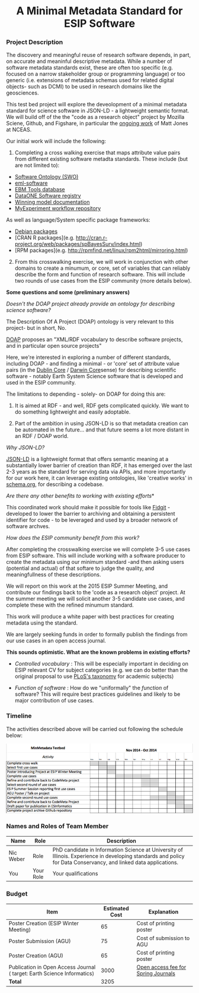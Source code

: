 
<center><h1>A Minimal Metadata Standard for ESIP Software</h1></center>

### Project Description 

The discovery and meaningful reuse of research software depends, in part, on accurate and meaninful descriptive metadata. While a number of software metadata standards exist, these are often too specific (e.g. focused on a narrow stakeholder group or programming language) or too generic (i.e. extensions of metadata schemas used for related digital objects- such as DCMI) to be used in research domains like the geosciences.

This test bed project will explore the deveolopment of a minimal metadata standard for science software in JSON-LD - a lightweight semantic format. We will build off of the the "code as a research object" project by Mozilla Sciene, Github, and Figshare, in particular the [ongoing work](https://github.com/mbjones/codemeta) of Matt Jones at NCEAS. 

Our initial work will include the following:

1. Completing a cross walking exercise that maps attribute value pairs from different existing software metadta standards. These include (but are not limited to):
 
- [Software Ontology (SWO)](http://www.jbiomedsem.com/content/5/1/25)
- [eml-software](http://knb.ecoinformatics.org/sofwtare/eml)
- [EBM Tools database](http://www.ebmtools.org/)
- [DataONE Software registry](https://www.dataone.org/software-tools)
- [Winning model documentation](https://www.kaggle.com/wiki/WinningModelDocumentationTemplate)
- [MyExperiment workflow repository](http://www.myexperiment.org/)


As well as language/System specific package frameworks:

- [Debian packages](http://www.fossology.org/projects/fossology/wiki/Debian_metadata)
- [CRAN R packages](e.g. http://cran.r-project.org/web/packages/spBayesSurv/index.html)
- [RPM packages](e.g. http://rpmfind.net/linux/rpm2html/mirroring.html)

2. From this crosswalking exercise, we will work in conjunction with other domains to create a minumum, or core, set of variables that can reliably describe the form and function of research software. This will include two rounds of use cases from the ESIP community (more details below). 

**Some questions and some (preliminary answers)** 

*Doesn't the DOAP project already provide an ontology for describing science software?*

The Description Of A Project (DOAP) ontology is very relevant to this project- but in short, No. 

[DOAP](https://github.com/edumbill/doap) proposes an "XML/RDF vocabulary to describe software projects, and in particular open source projects" 

Here, we're interested in exploring a number of different standards, including DOAP - and finding a minimal - or 'core' set of attribute value pairs (in the [Dublin Core](http://dublincore.org/documents/dces/) / [Darwin Core](http://rs.tdwg.org/dwc/)sense) for describing scientific software - notably Earth System Science software that is developed and used in the ESIP community. 

The limitations to depending - solely- on DOAP for doing this are: 

1. It is aimed at RDF - and well, RDF gets complicated quickly. We want to do something lightweight and easily adoptable. 

2. Part of the ambition in using JSON-LD is so that metadata creation can be automated in the future... and that future seems a lot more distant in an RDF / DOAP world.  

*Why JSON-LD?*

[JSON-LD](http://json-ld.org/) is a lightweight format that offers semantic meaning at a substantially lower barrier of creation than RDF, it has emerged over the last 2-3 years as the standard for serving data via APIs, and more importantly for our work here, it can leverage existing ontologies, like 'creative works' in [schema.org](http://schema.org/Code), for describing a codebase.

*Are there any other benefits to working with existing efforts**

This coordinated work should make it possible for tools like [Fidgit](https://github.com/openjournals/fidgit) -  developed to lower the barrier to archiving and obtaining a persistent identifier for code -  to be leveraged and used by a broader network of software archves. 

*How does the ESIP community benefit from this work?*

After completing the crosswalking exercise we will complete 3-5 use cases from ESIP software. This will include working with a software producer to create the metadata using our minimum standard -and then asking users (potential and actual) of that softare to judge the quality, and meaningfullness of these descriptions. 

We will report on this work at the 2015 ESIP Summer Meeting, and contribute our findings back to the 'code as a research object' project. At the summer meeting we will solicit another 3-5 candidate use cases, and complete these with the refined minumum standard. 

This work will produce a white paper with best practices for creating metadata using the standard. 

We are largely seeking funds in order to formally publish the findings from our use cases in an open access journal. 

**This sounds optimistic. What are the known problems in existing efforts?**
 
- *Controlled vocabulary* : This will be especially important in deciding on ESIP relevant CV for subject categories (e.g. we can do better than the original proposal to use [PLoS's taxonomy](http://www.plosone.org/taxonomy) for academic subjects)
 
- *Function of software* : How do we "uniformally"  the *function* of software? This will require best practices guidelines and likely to be major contribution of use cases. 

### Timeline

The activities described above will be carried out following the schedule below:

![](https://raw.githubusercontent.com/nniiicc/ESIP_TestBed_CodeMinMeta/master/Images/Gantt-MinMeta.png)


### Names and Roles of Team Member

| Name | Role | Description |
|-----------|-----------|------------|
| Nic Weber | Role | PhD candidate in Information Science at University of Illinois. Experience in developing standards and policy for Data Conservancy, and linked data applications. |
| You  | Your Role | Your qualifications |


### Budget

| Item                                                                    | Estimated Cost | Explanation                                                                                        |
|-------------------------------------------------------------------------|----------------|----------------------------------------------------------------------------------------------------|
| Poster Creation (ESIP Winter Meeting)                                   | 65             | Cost of printing poster                                                                            |
| Poster Submission (AGU)                                                 | 75             | Cost of submission to AGU                                                                          |
| Poster Creation (AGU)                                                   | 65             | Cost of printing poster                                                                            |
| Publication in Open Access Journal ( target: Earth Science Informatics) | 3000           | [Open access fee for Spring Journals](http://www.springer.com/gp/open-access/springer-open-choice) |
| **Total**                                                                  | 3205           |                                                                                                    |



